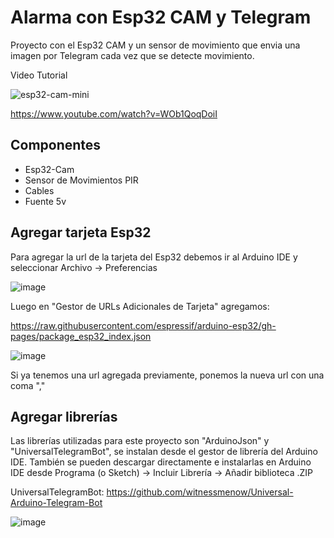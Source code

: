 # Alarma con Esp32 CAM y Telegram

Proyecto con el Esp32 CAM y un sensor de movimiento que envia una imagen por Telegram cada vez que se detecte movimiento.

Video Tutorial

![esp32-cam-mini](https://user-images.githubusercontent.com/85527788/181920327-aafce7b2-05f4-45f8-89be-bc5d7b7aab70.png)

https://www.youtube.com/watch?v=WOb1QoqDoiI

## Componentes

- Esp32-Cam
- Sensor de Movimientos PIR
- Cables
- Fuente 5v

## Agregar tarjeta Esp32

Para agregar la url de la tarjeta del Esp32 debemos ir al Arduino IDE y seleccionar Archivo -> Preferencias

![image](https://user-images.githubusercontent.com/85527788/198603503-9bda20db-db92-4efb-98f4-a3a74ac37f02.png)

Luego en "Gestor de URLs Adicionales de Tarjeta" agregamos:

https://raw.githubusercontent.com/espressif/arduino-esp32/gh-pages/package_esp32_index.json

![image](https://user-images.githubusercontent.com/85527788/198605632-ed09f245-3cc8-48da-a1cb-00f2c3a3d3b5.png)

Si ya tenemos una url agregada previamente, ponemos la nueva url con una coma ","

## Agregar librerías

Las librerías utilizadas para este proyecto son "ArduinoJson" y "UniversalTelegramBot", se instalan desde el gestor de librería del Arduino IDE. También se pueden descargar directamente e instalarlas en Arduino IDE desde Programa (o Sketch) -> Incluir Librería -> Añadir biblioteca .ZIP

UniversalTelegramBot: https://github.com/witnessmenow/Universal-Arduino-Telegram-Bot

![image](https://user-images.githubusercontent.com/85527788/198614626-a11b4904-d129-4d98-a33d-fcf4c0be3fed.png)
